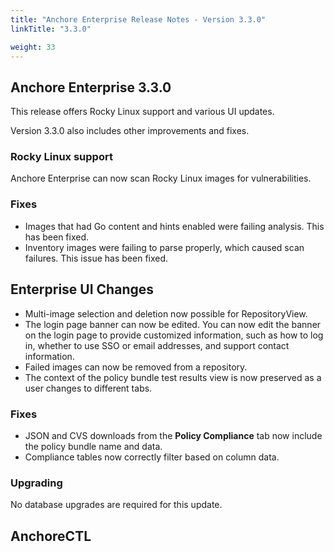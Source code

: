 ```yaml
---
title: "Anchore Enterprise Release Notes - Version 3.3.0"
linkTitle: "3.3.0"

weight: 33
---
```


## Anchore Enterprise 3.3.0

This release offers Rocky Linux support and various UI updates.

Version 3.3.0 also includes other improvements and fixes.

### Rocky Linux support

Anchore Enterprise can now scan Rocky Linux images for vulnerabilities. 

### Fixes
 
- Images that had Go content and hints enabled were failing analysis. This has been fixed.
- Inventory images were failing to parse properly, which caused scan failures. This issue has been fixed.

## Enterprise UI Changes

- Multi-image selection and deletion now possible for RepositoryView.
- The login page banner can now be edited. You can now edit the banner on the login page to provide customized information, such as how to log in, whether to use SSO or email addresses, and support contact information.
- Failed images can now be removed from a repository. 
- The context of the policy bundle test results view is now preserved as a user changes to different tabs. 

### Fixes

- JSON and CVS downloads from the **Policy Compliance** tab now include the policy bundle name and data.
- Compliance tables now correctly filter based on column data.

### Upgrading
No database upgrades are required for this update.


## AnchoreCTL

